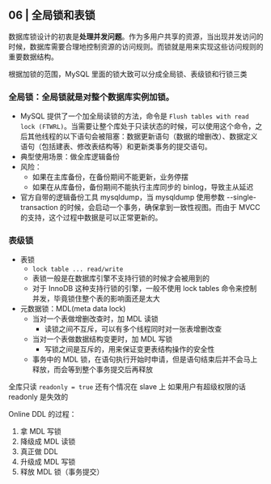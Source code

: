 ## 06 | 全局锁和表锁

数据库锁设计的初衷是**处理并发问题**。作为多用户共享的资源，当出现并发访问的时候，数据库需要合理地控制资源的访问规则。而锁就是用来实现这些访问规则的重要数据结构。

根据加锁的范围，MySQL 里面的锁大致可以分成全局锁、表级锁和行锁三类

### 全局锁：全局锁就是对整个数据库实例加锁。

- MySQL 提供了一个加全局读锁的方法，命令是 `Flush tables with read lock (FTWRL)`。当需要让整个库处于只读状态的时候，可以使用这个命令，之后其他线程的以下语句会被阻塞：数据更新语句（数据的增删改）、数据定义语句（包括建表、修改表结构等）和更新类事务的提交语句。
- 典型使用场景：做全库逻辑备份
- 风险：
  - 如果在主库备份，在备份期间不能更新，业务停摆
  - 如果在从库备份，备份期间不能执行主库同步的 binlog，导致主从延迟
- 官方自带的逻辑备份工具 mysqldump，当 mysqldump 使用参数 --single-transaction 的时候，会启动一个事务，确保拿到一致性视图。而由于 MVCC 的支持，这个过程中数据是可以正常更新的。

### 表级锁

- 表锁
  - `lock table ... read/write`
  - 表锁一般是在数据库引擎不支持行锁的时候才会被用到的
  - 对于 InnoDB 这种支持行锁的引擎，一般不使用 lock tables 命令来控制并发，毕竟锁住整个表的影响面还是太大
- 元数据锁：MDL(meta data lock)
  - 当对一个表做增删改查时，加 MDL 读锁
    - 读锁之间不互斥，可以有多个线程同时对一张表增删改查
  - 当对一个表做数据结构变更时，加 MDL 写锁
    - 写锁之间是互斥的，用来保证变更表结构操作的安全性
  - 事务中的 MDL 锁，在语句执行开始时申请，但是语句结束后并不会马上释放，而会等到整个事务提交后再释放

全库只读 `readonly = true` 还有个情况在 slave 上 如果用户有超级权限的话 readonly 是失效的

Online DDL 的过程：
1. 拿 MDL 写锁
2. 降级成 MDL 读锁
3. 真正做 DDL
4. 升级成 MDL 写锁
5. 释放 MDL 锁（事务提交）
